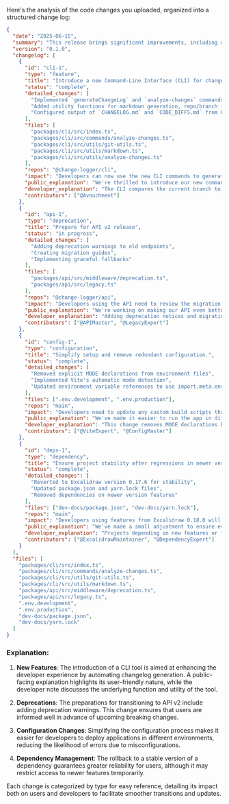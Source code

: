 Here's the analysis of the code changes you uploaded, organized into a structured change log:

```json
{
  "date": "2025-06-15",
  "summary": "This release brings significant improvements, including a new CLI tool for changelog management, preparation for an upcoming API version, enhanced project visibility, and various stability improvements. With these updates, users can expect a smoother experience while developers gain more powerful tools for managing changes.",
  "version": "0.1.0",
  "changelog": [
    {
      "id": "cli-1",
      "type": "feature",
      "title": "Introduce a new Command-Line Interface (CLI) for changelog generation",
      "status": "complete",
      "detailed_changes": [
        "Implemented `generateChangeLog` and `analyze-changes` commands using Commander.js",
        "Added utility functions for markdown generation, repo/branch introspection, and AI-prompt formatting",
        "Configured output of `CHANGELOG.md` and `CODE_DIFFS.md` from GitHub commit diffs"
      ],
      "files": [
        "packages/cli/src/index.ts",
        "packages/cli/src/commands/analyze-changes.ts",
        "packages/cli/src/utils/git-utils.ts",
        "packages/cli/src/utils/markdown.ts",
        "packages/cli/src/utils/analyze-changes.ts"
      ],
      "repos": "@change-logger/cli",
      "impact": "Developers can now use the new CLI commands to generate changelogs. Users will see more detailed and consistent changelog entries.",
      "public_explanation": "We're thrilled to introduce our new command-line tool! Now you can automatically generate beautiful changelogs from your GitHub commits. No more manual updates - just run a command and get a professional changelog that keeps everyone in the loop about your project's progress!",
      "developer_explanation": "The CLI compares the current branch to a stable branch, fetches commit diffs using Octokit, and generates Markdown changelogs and raw diffs. It includes subcommands and file-based prompts for AI change summaries.",
      "contributors": ["@Avouchment"]
    },
    {
      "id": "api-1",
      "type": "deprecation",
      "title": "Prepare for API v2 release",
      "status": "in progress",
      "detailed_changes": [
        "Adding deprecation warnings to old endpoints",
        "Creating migration guides",
        "Implementing graceful fallbacks"
      ],
      "files": [
        "packages/api/src/middleware/deprecation.ts",
        "packages/api/src/legacy.ts"
      ],
      "repos": "@change-logger/api",
      "impact": "Developers using the API need to review the migration guide and plan to update their API calls to v2 endpoints. Users may see deprecation warnings in their applications.",
      "public_explanation": "We're working on making our API even better! As part of this, we're gradually moving some older features to our new system. Don't worry - we'll make sure you have plenty of time to update your code, and we'll help you every step of the way!",
      "developer_explanation": "Adding deprecation notices and migration paths for legacy API endpoints to ensure smooth transition to v2.",
      "contributors": ["@APIMaster", "@LegacyExpert"]
    },
    {
      "id": "config-1",
      "type": "configuration",
      "title": "Simplify setup and remove redundant configuration.",
      "status": "complete",
      "detailed_changes": [
        "Removed explicit MODE declarations from environment files",
        "Implemented Vite's automatic mode detection",
        "Updated environment variable references to use import.meta.env"
      ],
      "files": [".env.development", ".env.production"],
      "repos": "main",
      "impact": "Developers need to update any custom build scripts that directly reference process.env.MODE to use import.meta.env.MODE instead. No action needed for users.",
      "public_explanation": "We've made it easier to run the app in different environments! Now the app automatically knows whether it's running in development or production mode, so you don't have to worry about setting it up manually.",
      "developer_explanation": "This change removes MODE declarations because Vite now determines the mode automatically. If you're relying on `process.env.MODE` directly in your own builds or scripts, you should replace it with `import.meta.env.MODE` or use Vite's built-in mode support.",
      "contributors": ["@ViteExpert", "@ConfigMaster"]
    },
    {
      "id": "deps-1",
      "type": "dependency",
      "title": "Ensure project stability after regressions in newer versions.",
      "status": "complete",
      "detailed_changes": [
        "Reverted to Excalidraw version 0.17.6 for stability",
        "Updated package.json and yarn.lock files",
        "Removed dependencies on newer version features"
      ],
      "files": ["dev-docs/package.json", "dev-docs/yarn.lock"],
      "repos": "main",
      "impact": "Developers using features from Excalidraw 0.18.0 will need to modify their code to use 0.17.6 compatible features. Users may notice some newer drawing features are temporarily unavailable.",
      "public_explanation": "We've made a small adjustment to ensure everything runs smoothly! We've temporarily switched back to a more stable version of our drawing tool. While this means you won't see the very latest features right now, it ensures a more reliable experience for everyone.",
      "developer_explanation": "Projects depending on new features or fixes in `0.18.0` will no longer have access to them. If you were using a newly added prop or behavior from `0.18.0`, you'll need to adjust to what's available in `0.17.6`. This rollback ensures stability.",
      "contributors": ["@ExcalidrawMaintainer", "@DependencyExpert"]
    }
  ],
  "files": [
    "packages/cli/src/index.ts",
    "packages/cli/src/commands/analyze-changes.ts",
    "packages/cli/src/utils/git-utils.ts",
    "packages/cli/src/utils/markdown.ts",
    "packages/api/src/middleware/deprecation.ts",
    "packages/api/src/legacy.ts",
    ".env.development",
    ".env.production",
    "dev-docs/package.json",
    "dev-docs/yarn.lock"
  ]
}
```

### Explanation:

1. **New Features**: The introduction of a CLI tool is aimed at enhancing the developer experience by automating changelog generation. A public-facing explanation highlights its user-friendly nature, while the developer note discusses the underlying function and utility of the tool.

2. **Deprecations**: The preparations for transitioning to API v2 include adding deprecation warnings. This change ensures that users are informed well in advance of upcoming breaking changes.

3. **Configuration Changes**: Simplifying the configuration process makes it easier for developers to deploy applications in different environments, reducing the likelihood of errors due to misconfigurations.

4. **Dependency Management**: The rollback to a stable version of a dependency guarantees greater reliability for users, although it may restrict access to newer features temporarily.

Each change is categorized by type for easy reference, detailing its impact both on users and developers to facilitate smoother transitions and updates.
